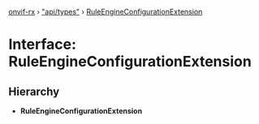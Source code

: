 [onvif-rx](../README.md) › ["api/types"](../modules/_api_types_.md) › [RuleEngineConfigurationExtension](_api_types_.ruleengineconfigurationextension.md)

# Interface: RuleEngineConfigurationExtension

## Hierarchy

* **RuleEngineConfigurationExtension**
